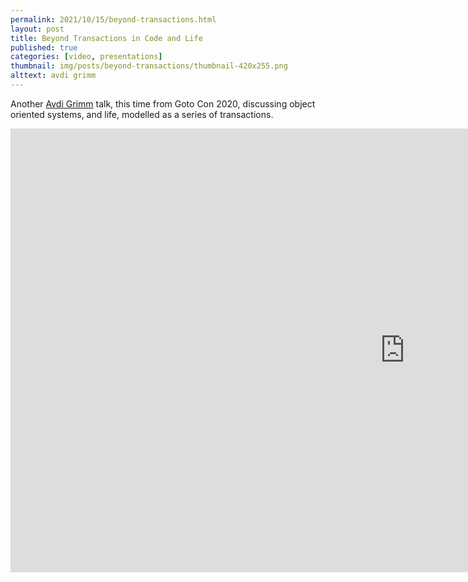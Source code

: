 ```yaml
---
permalink: 2021/10/15/beyond-transactions.html
layout: post
title: Beyond Transactions in Code and Life
published: true
categories: [video, presentations]
thumbnail: img/posts/beyond-transactions/thumbnail-420x255.png
alttext: avdi grimm
---
```


Another <a href="https://twitter.com/avdi">Avdi Grimm</a> talk, this time from Goto Con 2020, discussing object oriented systems, and life, modelled 
as a series of transactions.

<iframe width="1262" height="710" src="https://www.youtube.com/embed/R9FwIYAM1ao" title="YouTube video player" frameborder="0" allow="accelerometer; autoplay; clipboard-write; encrypted-media; gyroscope; picture-in-picture" allowfullscreen></iframe>